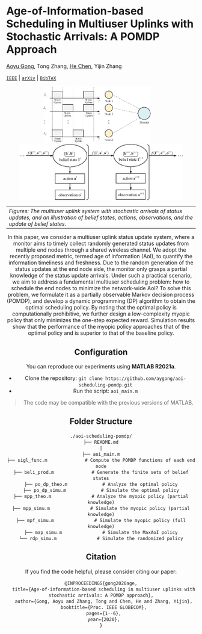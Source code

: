 # Age-of-Information-based Scheduling in Multiuser Uplinks with Stochastic Arrivals: A POMDP Approach

[Aoyu Gong](https://aygong.com/), Tong Zhang, [He Chen](http://iiotc.ie.cuhk.edu.hk/), Yijin Zhang

[`IEEE`](https://ieeexplore.ieee.org/document/9348022) | [`arXiv`](https://arxiv.org/pdf/2005.05443.pdf) | [`BibTeX`](#Citation)

<div align="center">
<p>
<img src="assets/AoI.png" height="150"/> &nbsp;&nbsp;&nbsp;&nbsp; <img src="assets/Evolution.png" height="150"/> 
</p>
<div>


<table>
<tr><td><em>
Figures: The multiuser uplink system with stochastic arrivals of status updates, and an illustration of belief states, actions, observations, and the update of belief states.
</em></td></tr>
</table>

In this paper, we consider a multiuser uplink status update system, where a monitor aims to timely collect randomly generated status updates from multiple end nodes through a shared wireless channel. We adopt the recently proposed metric, termed age of information (AoI), to quantify the information timeliness and freshness. Due to the random generation of the status updates at the end node side, the monitor only grasps a partial knowledge of the status update arrivals. Under such a practical scenario, we aim to address a fundamental multiuser scheduling problem: how to schedule the end nodes to minimize the network-wide AoI? To solve this problem, we formulate it as a partially observable Markov decision process (POMDP), and develop a dynamic programming (DP) algorithm to obtain the optimal scheduling policy. By noting that the optimal policy is computationally prohibitive, we further design a low-complexity myopic policy that only minimizes the one-step expected reward. Simulation results show that the performance of the myopic policy approaches that of the optimal policy and is superior to that of the baseline policy.



## Configuration

You can reproduce our experiments using **MATLAB R2021a**.

- Clone the repository: `git clone https://github.com/aygong/aoi-scheduling-pomdp.git`
- Run the script: `aoi_main.m` 

> The code may be compatible with the previous versions of MATLAB.




## Folder Structure

```
./aoi-scheduling-pomdp/
├── README.md
|
├── aoi_main.m
├── sigl_func.m              # Compute the POMDP functions of each end node
├── beli_prod.m              # Generate the finite sets of belief states
├── po_dp_theo.m             # Analyze the optimal policy
├── po_dp_simu.m             # Simulate the optimal policy
├── mpp_theo.m               # Analyze the myopic policy (partial knowledge)
├── mpp_simu.m               # Simulate the myopic policy (partial knowledge)
├── mpf_simu.m               # Simulate the myopic policy (full knowledge)
├── map_simu.m               # Simulate the MaxAoI policy
└── rdp_simu.m               # Simulate the randomized policy
```



## Citation

If you find the code helpful, please consider citing our paper:

```
@INPROCEEDINGS{gong2020age,
  title={Age-of-information-based scheduling in multiuser uplinks with stochastic arrivals: A POMDP approach},
  author={Gong, Aoyu and Zhang, Tong and Chen, He and Zhang, Yijin},
  booktitle={Proc. IEEE GLOBECOM},
  pages={1--6},
  year={2020},
}
```
